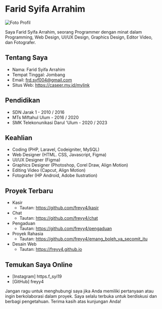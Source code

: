 # Farid Syifa Arrahim

![Foto Profil](get.jpg)

Saya Farid Syifa Arrahim, seorang Programmer dengan minat dalam Programming, Web Design, UI/UX Design, Graphics Design, Editor Video, dan Fotografer.

## Tentang Saya

- Nama: Farid Syifa Arrahim
- Tempat Tinggal: Jombang
- Email: frd.syf004@gmail.com
- Situs Web: https://caseer.my.id/mylink

## Pendidikan

- SDN Jarak 1 - 2010 / 2016
- MTs Miftahul Ulum - 2016 / 2020
- SMK Telekonunikasi Darul 'Ulum - 2020 / 2023

## Keahlian

- Coding (PHP, Laravel, Codeigniter, MySQL)
- Web Designer (HTML. CSS, Javascript, Figma)
- UI/UX Designer (Figma)
- Graphics Designer (Photoshop, Corel Draw, Align Motion)
- Editing Video (Capcut, Align Motion)
- Fotografer (HP Android, Adobe Ilustration)

## Proyek Terbaru

- Kasir
  - Tautan: https://github.com/freyy4/kasir
- Chat
  - Tautan: https://github.com/freyy4/chat
- Pengaduan
  - Tautan: https://github.com/freyy4/pengaduan
- Proyek Rahasia
  - Tautan: https://github.com/freyy4/emang_boleh_ya_secomit_itu
- Desain Web
  - Tautan: https://freyy4.github.io   

## Temukan Saya Online

- [Instagram] https.f_syi19
- [GitHub] freyy4

Jangan ragu untuk menghubungi saya jika Anda memiliki pertanyaan atau ingin berkolaborasi dalam proyek. Saya selalu terbuka untuk berdiskusi dan berbagi pengetahuan. Terima kasih atas kunjungan Anda!
